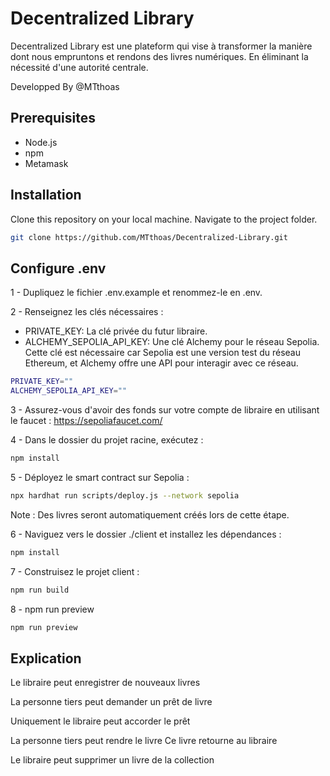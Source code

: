 # Decentralized Library

Decentralized Library est une plateform qui vise à transformer la manière dont nous empruntons et rendons des livres numériques. En éliminant la nécessité d'une autorité centrale.

Developped By @MTthoas

## Prerequisites

- Node.js
- npm
- Metamask

## Installation

Clone this repository on your local machine.
Navigate to the project folder.

```bash 
git clone https://github.com/MTthoas/Decentralized-Library.git
```

## Configure .env

1 - Dupliquez le fichier .env.example et renommez-le en .env.

2 - Renseignez les clés nécessaires :

-   PRIVATE_KEY: La clé privée du futur libraire.
-   ALCHEMY_SEPOLIA_API_KEY: Une clé Alchemy pour le réseau Sepolia. Cette clé est nécessaire car Sepolia est une version test du réseau Ethereum, et Alchemy offre une API pour interagir avec ce réseau.

```bash
PRIVATE_KEY=""
ALCHEMY_SEPOLIA_API_KEY=""
```

3 - Assurez-vous d'avoir des fonds sur votre compte de libraire en utilisant le faucet : https://sepoliafaucet.com/

4 - Dans le dossier du projet racine, exécutez :
```bash
npm install
```

5 - Déployez le smart contract sur Sepolia :

```bash
npx hardhat run scripts/deploy.js --network sepolia
 ```

Note : Des livres seront automatiquement créés lors de cette étape.    

6 - Naviguez vers le dossier ./client et installez les dépendances :
```bash
npm install
```

7 - Construisez le projet client :
```bash
npm run build
```

8 - npm run preview
```bash
npm run preview
```

## Explication

Le libraire peut enregistrer de nouveaux livres

La personne tiers peut demander un prêt de livre

Uniquement le libraire peut accorder le prêt

La personne tiers peut rendre le livre
Ce livre retourne au libraire

Le libraire peut supprimer un livre de la collection



















